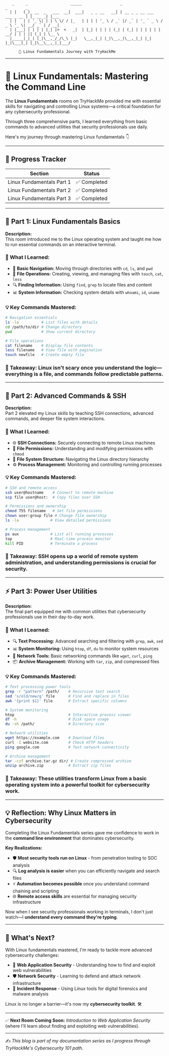 ```
   _     _                   _____                 _                           _        _     
  | |   (_)_ __  _   ___  __|  ___|   _ _ __   __| | __ _ _ __ ___   ___ _ __ | |_ __ _| |___ 
  | |   | | '_ \| | | \ \/ / |_   | | | | '_ \ / _` |/ _` | '_ ` _ \ / _ \ '_ \| __/ _` | / __|
  | |___| | | | | |_| |>  <   _|  | |_| | | | | (_| | (_| | | | | | |  __/ | | | || (_| | \__ \
  |_____|_|_| |_|\__,_/_/\_\ |_|   \__,_|_| |_|\__,_|\__,_|_| |_| |_|\___|_| |_|\__\__,_|_|___/
                                                                                              
      🐧 Linux Fundamentals Journey with TryHackMe
```

---

# 🐧 Linux Fundamentals: Mastering the Command Line  

The **Linux Fundamentals** rooms on TryHackMe provided me with essential skills for navigating and controlling Linux systems—a critical foundation for any cybersecurity professional.  

Through three comprehensive parts, I learned everything from basic commands to advanced utilities that security professionals use daily.  

Here's my journey through mastering Linux fundamentals 👇  

---

## 📝 Progress Tracker

| Section                  | Status   |
|---------------------------|----------|
| Linux Fundamentals Part 1  | ✅ Completed |
| Linux Fundamentals Part 2  | ✅ Completed |
| Linux Fundamentals Part 3  | ✅ Completed |

---

## 🐧 Part 1: Linux Fundamentals Basics  

**Description:**  
This room introduced me to the Linux operating system and taught me how to run essential commands on an interactive terminal.  

### 🚀 What I Learned:  
- 📂 **Basic Navigation:** Moving through directories with `cd`, `ls`, and `pwd`  
- 📝 **File Operations:** Creating, viewing, and managing files with `touch`, `cat`, `less`  
- 🔍 **Finding Information:** Using `find`, `grep` to locate files and content  
- 📊 **System Information:** Checking system details with `whoami`, `id`, `uname`  

### 💡 Key Commands Mastered:
```bash
# Navigation essentials
ls -la          # List files with details
cd /path/to/dir # Change directory
pwd             # Show current directory

# File operations
cat filename    # Display file contents
less filename   # View file with pagination
touch newfile   # Create empty file
```

### 🚀 **Takeaway:** Linux isn't scary once you understand the logic—everything is a file, and commands follow predictable patterns.  

---

## 🔧 Part 2: Advanced Commands & SSH  

**Description:**  
Part 2 elevated my Linux skills by teaching SSH connections, advanced commands, and deeper file system interactions.  

### 🚀 What I Learned:  
- 🌐 **SSH Connections:** Securely connecting to remote Linux machines  
- 🔐 **File Permissions:** Understanding and modifying permissions with `chmod`  
- 📁 **File System Structure:** Navigating the Linux directory hierarchy  
- ⚙️ **Process Management:** Monitoring and controlling running processes  

### 💡 Key Commands Mastered:
```bash
# SSH and remote access
ssh user@hostname    # Connect to remote machine
scp file user@host:  # Copy files over SSH

# Permissions and ownership
chmod 755 filename   # Set file permissions
chown user:group file # Change file ownership
ls -la              # View detailed permissions

# Process management
ps aux              # List all running processes
top                 # Real-time process monitor
kill PID            # Terminate a process
```

### 🚀 **Takeaway:** SSH opens up a world of remote system administration, and understanding permissions is crucial for security.  

---

## ⚡ Part 3: Power User Utilities  

**Description:**  
The final part equipped me with common utilities that cybersecurity professionals use in their day-to-day work.  

### 🚀 What I Learned:  
- 🔍 **Text Processing:** Advanced searching and filtering with `grep`, `awk`, `sed`  
- 📊 **System Monitoring:** Using `htop`, `df`, `du` to monitor system resources  
- 🔗 **Network Tools:** Basic networking commands like `wget`, `curl`, `ping`  
- 📦 **Archive Management:** Working with `tar`, `zip`, and compressed files  

### 💡 Key Commands Mastered:
```bash
# Text processing power tools
grep -r "pattern" /path/    # Recursive text search
sed 's/old/new/g' file      # Find and replace in files
awk '{print $1}' file       # Extract specific columns

# System monitoring
htop                        # Interactive process viewer
df -h                       # Disk space usage
du -sh /path/               # Directory size

# Network utilities
wget https://example.com    # Download files
curl -I website.com         # Check HTTP headers
ping google.com             # Test network connectivity

# Archive management
tar -czf archive.tar.gz dir/ # Create compressed archive
unzip archive.zip           # Extract zip files
```

### 🚀 **Takeaway:** These utilities transform Linux from a basic operating system into a powerful toolkit for cybersecurity work.  

---

## 💡 Reflection: Why Linux Matters in Cybersecurity  

Completing the Linux Fundamentals series gave me confidence to work in the **command line environment** that dominates cybersecurity.  

**Key Realizations:**  
- 🛡️ **Most security tools run on Linux** - from penetration testing to SOC analysis  
- 🔍 **Log analysis is easier** when you can efficiently navigate and search files  
- ⚡ **Automation becomes possible** once you understand command chaining and scripting  
- 🌐 **Remote access skills** are essential for managing security infrastructure  

Now when I see security professionals working in terminals, I don't just watch—I **understand every command they're typing**.  

---

## 🎯 What's Next?  

With Linux fundamentals mastered, I'm ready to tackle more advanced cybersecurity challenges:  

- 🔐 **Web Application Security** - Understanding how to find and exploit web vulnerabilities  
- 🛡️ **Network Security** - Learning to defend and attack network infrastructure  
- 🚨 **Incident Response** - Using Linux tools for digital forensics and malware analysis  

Linux is no longer a barrier—it's now my **cybersecurity toolkit**. 🛠️  

---

✅ **Next Room Coming Soon:** *Introduction to Web Application Security* (where I'll learn about finding and exploiting web vulnerabilities).  

---

✍️ *This blog is part of my documentation series as I progress through TryHackMe's Cybersecurity 101 path.*  
